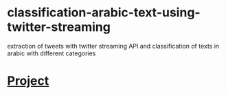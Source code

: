# classification-arabic-text-using-twitter-streaming
extraction of tweets with twitter streaming API and classification of texts in arabic with different categories



  
<h1><u><a https://nbviewer.jupyter.org/github/zackhr/classification-arabic-text-using-twitter-streaming/blob/d385a9003846f5045a1bce56020a11f2b62f2628/Project_Arabic_Tweets.ipynb">Project</a></u></h1> 


